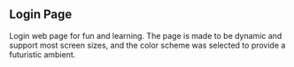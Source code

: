 ## Login Page
Login web page for fun and learning.
The page is made to be dynamic and support most screen sizes, and the color scheme was selected to provide a futuristic ambient.
